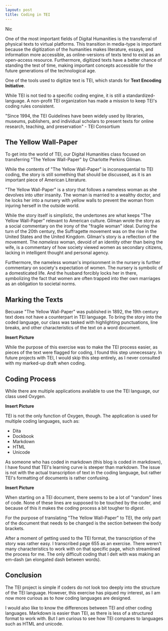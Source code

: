 ```yaml
---
layout: post
title: Coding in TEI
---
```

Nic

One of the most important fields of Digital Humanities is the transferral of physical texts to virtual platforms. This transition in media-type is important because the digitization of the humanities makes literature, essays, and information more accessible, as online-versions of texts tend to exist as an open-access resource. Furthermore, digitized texts have a better chance of standing the test of time, making important concepts accessible for the future generations of the technological age. 

One of the tools used to digitize text is TEI, which stands for **Text Encoding Initiative**. 

While TEI is not tied to a specific coding engine, it is still a standardized-language. A non-profit TEI organization has made a mission to keep TEI's coding rules consistent. 

"Since 1994, the TEI Guidelines have been widely used by libraries, museums, publishers, and individual scholars to present texts for online research, teaching, and preservation" - TEI Consortium

## The Yellow Wall-Paper

To get into the world of TEI, our Digital Humanities class focused on transferring "The Yellow Wall-Paper" by Charlotte Perkins Gilman.

While the contents of "The Yellow Wall-Paper" is inconsequential to TEI coding, the story is still something that should be discussed, as it is an important piece of American Literature. 

"The Yellow Wall-Paper" is a story that follows a nameless woman as she devolves into utter insanity. The woman is married to a wealthy doctor, and he locks her into a nursery with yellow walls to prevent the woman from injuring herself in the outside world. 

While the story itself is simplistic, the undertones are what keeps "The Yellow Wall-Paper" relevant to American culture. Gilman wrote the story as a social commentary on the irony of the "fragile woman" ideal. During the turn of the 20th century, the Suffragette movement was on the rise in the United States and the United Kingdom. Gilman's story is a reflection of the movement. The *nameless* woman, devoid of an identity other than being the wife, is a commentary of how society viewed women as secondary citizens, lacking in intelligent thought and personal agency. 

Furthermore, the nameless woman's imprisonment in the nursery is further commentary on society's expectation of women. The nursery is symbolic of a domesticated life. And the husband forcibly locks her in there, symbolizing the fact that women are often trapped into ther own marriages as an obligation to societal norms. 

## Marking the Texts

Becuase "The Yellow Wall-Paper" was published in 1892, the 19th century text does not have a counterpart in TEI language. To bring the story into the coded language, our class was tasked with highlighting punctuations, line breaks, and other characteristics of the text on a word document. 

**Insert Picture**

While the purpose of this exercise was to make the TEI process easier, as pieces of the text were flagged for coding, I found this step unnecessary. In future projects with TEI, I would skip this step entirely, as I never consulted with my marked-up draft when coding. 

## Coding Process

While there are multiple applications available to use the TEI language, our class used Oxygen. 

**Insert Picture**

TEI is not the only function of Oxygen, though. The application is used for multiple coding languages, such as:
* Dita
* Dockbook
* Markdown
* HTML
* Unicode

As someone who has coded in markdown (this blog is coded in markdown), I have found that TEI's learning curve is steeper than markdown. The issue is not with the actual transcription of text in the coding language, but rather TEI's formatting of documents is rather confusing. 

**Insert Picture**

When starting on a TEI document, there seems to be a lot of "random" lines of code. None of these lines are supposed to be touched by the coder, and because of this it makes the coding process a bit tougher to *digest*.  

For the purpose of translating "The Yellow Wall-Paper" to TEI, the only part of the document that needs to be changed is the section between the body brackets. 

After a moment of getting used to the TEI format, the transcription of the story was rather easy. I transcribed page 655 as an exercise. There weren't many characteristics to work with on that specific page, which streamlined the process for me. The only difficult coding that I delt with was making an em-dash (an elongated dash between words). 

## Conclusion 

The TEI project is simple if coders do not look too deeply into the structure of the TEI language. However, this exercise has piqued my interest, as I am now more curious as to *how* coding languages are designed. 

I would also like to know the differences between TEI and other coding languages. Markdown is easier than TEI, as there is less of a structured format to work with. But I am curious to see how TEI compares to languages such as HTML and unicode. 


